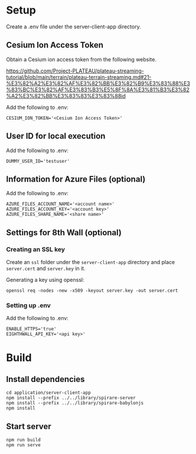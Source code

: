 # Setup

Create a .env file under the server-client-app directory.

## Cesium Ion Access Token

Obtain a Cesium ion access token from the following website.

https://github.com/Project-PLATEAU/plateau-streaming-tutorial/blob/main/terrain/plateau-terrain-streaming.md#21-%E3%82%A2%E3%82%AF%E3%82%BB%E3%82%B9%E3%83%88%E3%83%BC%E3%82%AF%E3%83%B3%E5%8F%8A%E3%81%B3%E3%82%A2%E3%82%BB%E3%83%83%E3%83%88id

Add the following to .env:

```
CESIUM_ION_TOKEN='<Cesium Ion Access Token>'
```

## User ID for local execution

Add the following to .env:

```
DUMMY_USER_ID='testuser'
```

## Information for Azure Files (optional)

Add the following to .env:

```
AZURE_FILES_ACCOUNT_NAME='<account name>'
AZURE_FILES_ACCOUNT_KEY='<account key>'
AZURE_FILES_SHARE_NAME='<share name>'
```

## Settings for 8th Wall (optional)

### Creating an SSL key

Create an `ssl` folder under the `server-client-app` directory and place `server.cert` and `server.key` in it.

Generating a key using openssl:

```
openssl req -nodes -new -x509 -keyout server.key -out server.cert
```

### Setting up .env

Add the following to .env:

```
ENABLE_HTTPS='true'
EIGHTHWALL_API_KEY='<api key>'
```

# Build

## Install dependencies

```
cd application/server-client-app
npm install --prefix ../../library/spirare-server
npm install --prefix ../../library/spirare-babylonjs
npm install
```

## Start server

```
npm run build
npm run serve
```
